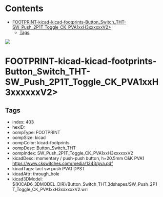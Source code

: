 



Contents
========

* [FOOTPRINT-kicad-kicad-footprints-Button_Switch_THT-SW_Push_2P1T_Toggle_CK_PVA1xxH3xxxxxxV2>](#footprint-kicad-kicad-footprints-button_switch_tht-sw_push_2p1t_toggle_ck_pva1xxh3xxxxxxv2)
	* [Tags](#tags)
  
![][im]
# FOOTPRINT-kicad-kicad-footprints-Button_Switch_THT-SW_Push_2P1T_Toggle_CK_PVA1xxH3xxxxxxV2>

## Tags

- index: 403
- hexID: 
- oompType: FOOTPRINT
- oompSize: kicad
- oompColor: kicad-footprints
- oompDesc: Button_Switch_THT
- oompIndex: SW_Push_2P1T_Toggle_CK_PVA1xxH3xxxxxxV2
- kicadDesc: momentary / push-push button, h=20.5mm C&K PVA1 https://www.ckswitches.com/media/1343/pva.pdf
- kicadTags: tact sw push PVA1 DPST
- kicadAttr: through_hole
- kicad3DModel: ${KICAD6_3DMODEL_DIR}/Button_Switch_THT.3dshapes/SW_Push_2P1T_Toggle_CK_PVA1xxH3xxxxxxV2.wrl



[im]: image.png
